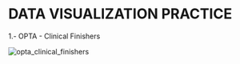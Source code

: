 # DATA VISUALIZATION PRACTICE

1.- OPTA - Clinical Finishers

![opta_clinical_finishers](https://github.com/gorriiz/data-viz-practice/assets/115524899/34b39739-3a1d-4cde-8e9c-2fd96a93c37e)


